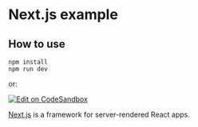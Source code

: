 # Next.js example

## How to use

```
npm install
npm run dev
```

or:

[![Edit on CodeSandbox](https://codesandbox.io/static/img/play-codesandbox.svg)](https://codesandbox.io/s/github/mui-org/material-ui/tree/master/examples/nextjs)


[Next.js](https://github.com/zeit/next.js) is a framework for server-rendered React apps.
